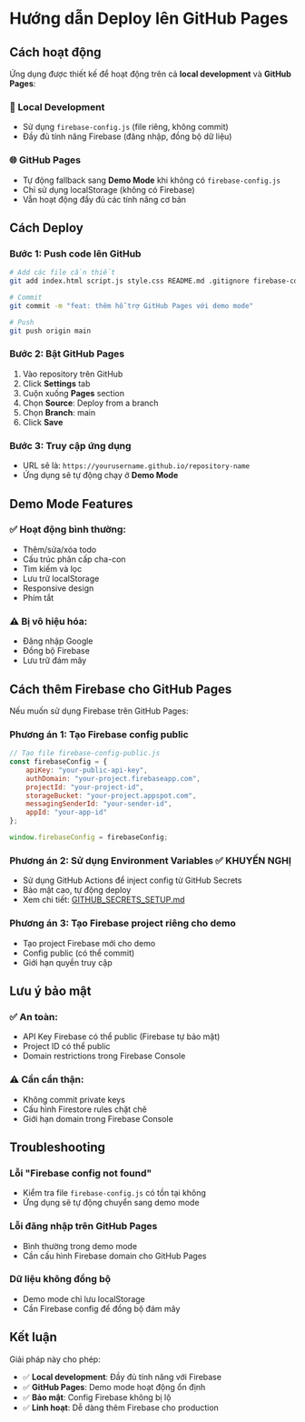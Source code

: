 # Hướng dẫn Deploy lên GitHub Pages

## Cách hoạt động

Ứng dụng được thiết kế để hoạt động trên cả **local development** và **GitHub Pages**:

### 🔧 Local Development
- Sử dụng `firebase-config.js` (file riêng, không commit)
- Đầy đủ tính năng Firebase (đăng nhập, đồng bộ dữ liệu)

### 🌐 GitHub Pages
- Tự động fallback sang **Demo Mode** khi không có `firebase-config.js`
- Chỉ sử dụng localStorage (không có Firebase)
- Vẫn hoạt động đầy đủ các tính năng cơ bản

## Cách Deploy

### Bước 1: Push code lên GitHub
```bash
# Add các file cần thiết
git add index.html script.js style.css README.md .gitignore firebase-config.example.js FIREBASE_SETUP.md

# Commit
git commit -m "feat: thêm hỗ trợ GitHub Pages với demo mode"

# Push
git push origin main
```

### Bước 2: Bật GitHub Pages
1. Vào repository trên GitHub
2. Click **Settings** tab
3. Cuộn xuống **Pages** section
4. Chọn **Source**: Deploy from a branch
5. Chọn **Branch**: main
6. Click **Save**

### Bước 3: Truy cập ứng dụng
- URL sẽ là: `https://yourusername.github.io/repository-name`
- Ứng dụng sẽ tự động chạy ở **Demo Mode**

## Demo Mode Features

### ✅ Hoạt động bình thường:
- Thêm/sửa/xóa todo
- Cấu trúc phân cấp cha-con
- Tìm kiếm và lọc
- Lưu trữ localStorage
- Responsive design
- Phím tắt

### ⚠️ Bị vô hiệu hóa:
- Đăng nhập Google
- Đồng bộ Firebase
- Lưu trữ đám mây

## Cách thêm Firebase cho GitHub Pages

Nếu muốn sử dụng Firebase trên GitHub Pages:

### Phương án 1: Tạo Firebase config public
```javascript
// Tạo file firebase-config-public.js
const firebaseConfig = {
    apiKey: "your-public-api-key",
    authDomain: "your-project.firebaseapp.com",
    projectId: "your-project-id",
    storageBucket: "your-project.appspot.com",
    messagingSenderId: "your-sender-id",
    appId: "your-app-id"
};

window.firebaseConfig = firebaseConfig;
```

### Phương án 2: Sử dụng Environment Variables ✅ **KHUYẾN NGHỊ**
- Sử dụng GitHub Actions để inject config từ GitHub Secrets
- Bảo mật cao, tự động deploy
- Xem chi tiết: [GITHUB_SECRETS_SETUP.md](GITHUB_SECRETS_SETUP.md)

### Phương án 3: Tạo Firebase project riêng cho demo
- Tạo project Firebase mới cho demo
- Config public (có thể commit)
- Giới hạn quyền truy cập

## Lưu ý bảo mật

### ✅ An toàn:
- API Key Firebase có thể public (Firebase tự bảo mật)
- Project ID có thể public
- Domain restrictions trong Firebase Console

### ⚠️ Cần cẩn thận:
- Không commit private keys
- Cấu hình Firestore rules chặt chẽ
- Giới hạn domain trong Firebase Console

## Troubleshooting

### Lỗi "Firebase config not found"
- Kiểm tra file `firebase-config.js` có tồn tại không
- Ứng dụng sẽ tự động chuyển sang demo mode

### Lỗi đăng nhập trên GitHub Pages
- Bình thường trong demo mode
- Cần cấu hình Firebase domain cho GitHub Pages

### Dữ liệu không đồng bộ
- Demo mode chỉ lưu localStorage
- Cần Firebase config để đồng bộ đám mây

## Kết luận

Giải pháp này cho phép:
- ✅ **Local development**: Đầy đủ tính năng với Firebase
- ✅ **GitHub Pages**: Demo mode hoạt động ổn định
- ✅ **Bảo mật**: Config Firebase không bị lộ
- ✅ **Linh hoạt**: Dễ dàng thêm Firebase cho production
